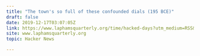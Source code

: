 ```yaml
---
title: "The town's so full of these confounded dials (195 BCE)"
draft: false
date: 2019-12-17T03:07:05Z
link: https://www.laphamsquarterly.org/time/hacked-days?utm_medium=RSS&utm_source=hune
site: www.laphamsquarterly.org
topic: Hacker News  

---
```

